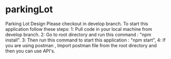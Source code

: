 # parkingLot
Parking Lot Design
Please checkout in develop branch.
To start this application follow these steps: 
1: Pull code in your local machine from develop branch. 
2: Go to root directory and run this command : "npm install". 
3: Then run this command to start this application : "npm start", 
4: If you are using postman , Import postman file from the root directory and then you can use API's.
